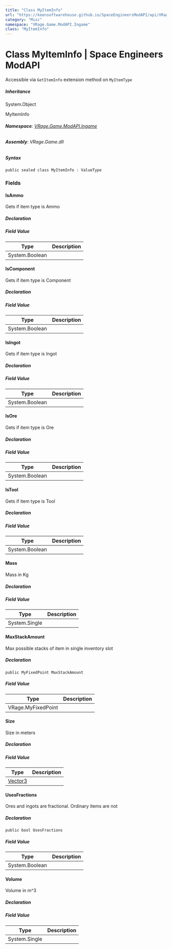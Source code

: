 ```yaml
---
title: "Class MyItemInfo"
url: "https://keensoftwarehouse.github.io/SpaceEngineersModAPI/api/VRage.Game.ModAPI.Ingame.MyItemInfo.html"
category: "Misc"
namespace: "VRage.Game.ModAPI.Ingame"
class: "MyItemInfo"
---
```


# Class MyItemInfo | Space Engineers ModAPI

Accessible via `GetItemInfo` extension method on `MyItemType`

##### Inheritance

System.Object

MyItemInfo

###### **Namespace**: [VRage.Game.ModAPI.Ingame](https://keensoftwarehouse.github.io/SpaceEngineersModAPI/api/VRage.Game.ModAPI.Ingame.html)

###### **Assembly**: VRage.Game.dll

##### Syntax

```
public sealed class MyItemInfo : ValueType
```

### Fields

#### IsAmmo

Gets if item type is Ammo

##### Declaration

##### Field Value

| Type | Description |
| --- | --- |
| System.Boolean |     |

#### IsComponent

Gets if item type is Component

##### Declaration

##### Field Value

| Type | Description |
| --- | --- |
| System.Boolean |     |

#### IsIngot

Gets if item type is Ingot

##### Declaration

##### Field Value

| Type | Description |
| --- | --- |
| System.Boolean |     |

#### IsOre

Gets if item type is Ore

##### Declaration

##### Field Value

| Type | Description |
| --- | --- |
| System.Boolean |     |

#### IsTool

Gets if item type is Tool

##### Declaration

##### Field Value

| Type | Description |
| --- | --- |
| System.Boolean |     |

#### Mass

Mass in Kg

##### Declaration

##### Field Value

| Type | Description |
| --- | --- |
| System.Single |     |

#### MaxStackAmount

Max possible stacks of item in single inventory slot

##### Declaration

```
public MyFixedPoint MaxStackAmount
```

##### Field Value

| Type | Description |
| --- | --- |
| VRage.MyFixedPoint |     |

#### Size

Size in meters

##### Declaration

##### Field Value

| Type | Description |
| --- | --- |
| [Vector3](https://keensoftwarehouse.github.io/SpaceEngineersModAPI/api/VRageMath.Vector3.html) |     |

#### UsesFractions

Ores and ingots are fractional. Ordinary items are not

##### Declaration

```
public bool UsesFractions
```

##### Field Value

| Type | Description |
| --- | --- |
| System.Boolean |     |

#### Volume

Volume in m^3

##### Declaration

##### Field Value

| Type | Description |
| --- | --- |
| System.Single |     |